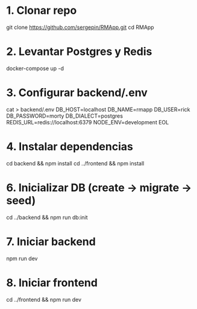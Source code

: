 # 1. Clonar repo
git clone https://github.com/sergepin/RMApp.git
cd RMApp

# 2. Levantar Postgres y Redis
docker-compose up -d

# 3. Configurar backend/.env
cat > backend/.env
DB_HOST=localhost
DB_NAME=rmapp
DB_USER=rick
DB_PASSWORD=morty
DB_DIALECT=postgres
REDIS_URL=redis://localhost:6379
NODE_ENV=development
EOL


# 4. Instalar dependencias
cd backend && npm install
cd ../frontend && npm install

# 6. Inicializar DB (create → migrate → seed)
cd ../backend && npm run db:init

# 7. Iniciar backend
npm run dev

# 8. Iniciar frontend
cd ../frontend && npm run dev
